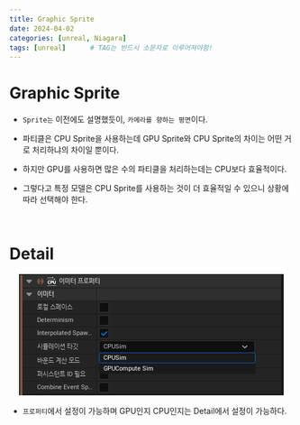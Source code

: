 ```yaml
---
title: Graphic Sprite
date: 2024-04-02
categories: [unreal, Niagara]
tags: [unreal]		# TAG는 반드시 소문자로 이루어져야함!
---
```



# Graphic Sprite

* `Sprite는` 이전에도 설명했듯이, `카메라를 향하는 평면`이다.

* 파티클은 CPU Sprite을 사용하는데 GPU Sprite와 CPU Sprite의 차이는 어떤 거로 처리하냐의 차이일 뿐이다.

* 하지만 GPU를 사용하면 많은 수의 파티클을 처리하는데는 CPU보다 효율적이다.

* 그렇다고 특정 모델은 CPU Sprite를 사용하는 것이 더 효율적일 수 있으니 상황에 따라 선택해야 한다.

<br>

# Detail

<center><img src="./../../../assets/img/Unreal/Niagara/GPUSprite/GPUSprite.png"></center>


* `프로퍼티`에서 설정이 가능하며 GPU인지 CPU인지는 Detail에서 설정이 가능하다.